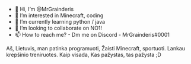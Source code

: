 - 👋 Hi, I’m @MrGrainderis
- 👀 I’m interested in Minecraft, coding
- 🌱 I’m currently learning python / java
- 💞️ I’m looking to collaborate on NO1!
- 📫 How to reach me? - Dm me on Discord - MrGrainderis#0001

Aš, Lietuvis, man patinka programuoti, Žaisti Minecraft, sportuoti. Lankau krepšinio treniruotes. 
Kaip visada, Kas pažystas, tas pažysta ;D
